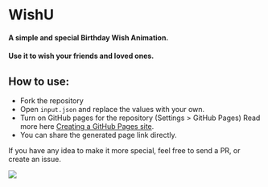 # WishU
#### A simple and special Birthday Wish Animation.
#### Use it to wish your friends and loved ones.
## How to use:
* Fork the repository
* Open `input.json` and replace the values with your own.
* Turn on GitHub pages for the repository (Settings > GitHub Pages) Read more here [Creating a GitHub Pages site](https://docs.github.com/en/pages/getting-started-with-github-pages/creating-a-github-pages-site).
* You can share the generated page link directly.

If you have any idea to make it more special, feel free to send a PR, or create an issue.

![](https://github.com/Architrixs/WishU/blob/main/01152%20Happy%20Birthday.svg)
